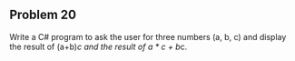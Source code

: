 ## Problem 20

Write a C# program to ask the user for three numbers (a, b, c) and display the result of (a+b)*c and the result of a * c + b*c.